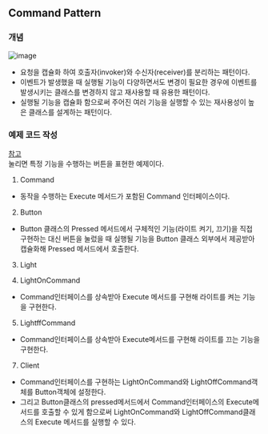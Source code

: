 ## Command Pattern

### 개념

![image](https://user-images.githubusercontent.com/5865308/205651189-86d739c8-6a22-420e-ab38-feb2bd1329ef.png)

* 요청을 캡슐화 하여 호출자(invoker)와 수신자(receiver)를 분리하는 패턴이다.
* 이벤트가 발생했을 때 실행될 기능이 다양하면서도 변경이 필요한 경우에 이벤트를 발생시키는 클래스를 변경하지 않고 재사용할 때 유용한 패턴이다. 
* 실행될 기능을 캡슐화 함으로써 주어진 여러 기능을 실행할 수 있는 재사용성이 높은 클래스를 설계하는 패턴이다. 

### 예제 코드 작성

[참고](https://leveloper.tistory.com/156)   
눌리면 특정 기능을 수행하는 버튼을 표현한 예제이다. 

1. Command 
* 동작을 수행하는 Execute 메서드가 포함된 Command 인터페이스이다. 

2. Button
* Button 클래스의 Pressed 메서드에서 구체적인 기능(라이트 켜기, 끄기)을 직접 구현하는 대신 버튼을 눌렀을 때 실행될 기능을 Button 클래스 외부에서 제공받아 캡슐화해 Pressed 메서드에서 호출한다. 

3. Light

4. LightOnCommand
* Command인터페이스를 상속받아 Execute 메서드를 구현해 라이트를 켜는 기능을 구현한다.

5. LightffCommand
* Command인터페이스를 상속받아 Execute메서드를 구현해 라이트를 끄는 기능을 구현한다. 

7. Client 
* Command인터페이스를 구현하는 LightOnCommand와 LightOffCommand객체를 Button객체에 설정한다. 
* 그리고 Button클래스의 pressed메서드에서 Command인터페이스의 Execute메서드를 호출할 수 있게 함으로써 LightOnCommand와 LightOffCommand클래스의 Execute 메서드를 실행할 수 있다. 
